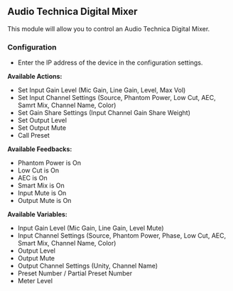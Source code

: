 ## Audio Technica Digital Mixer

This module will allow you to control an Audio Technica Digital Mixer.

### Configuration
* Enter the IP address of the device in the configuration settings.

**Available Actions:**
* Set Input Gain Level (Mic Gain, Line Gain, Level, Max Vol)
* Set Input Channel Settings (Source, Phantom Power, Low Cut, AEC, Samrt Mix, Channel Name, Color)
* Set Gain Share Settings (Input Channel Gain Share Weight)
* Set Output Level
* Set Output Mute
* Call Preset

**Available Feedbacks:**
* Phantom Power is On
* Low Cut is On
* AEC is On
* Smart Mix is On
* Input Mute is On
* Output Mute is On

**Available Variables:**
* Input Gain Level (Mic Gain, Line Gain, Level Mute)
* Input Channel Settings (Source, Phantom Power, Phase, Low Cut, AEC, Smart Mix, Channel Name, Color)
* Output Level
* Output Mute
* Output Channel Settings (Unity, Channel Name)
* Preset Number / Partial Preset Number
* Meter Level